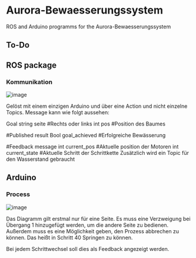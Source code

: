 # Aurora-Bewaesserungssystem
 ROS and Arduino programms for the Aurora-Bewaesserungssystem
## To-Do

## ROS package

### Kommunikation
![image](https://github.com/user-attachments/assets/aab795fb-7823-4ad8-b5b5-bc5dc221ffc1)

Gelöst mit einem einzigen Arduino und über eine Action und nicht einzelne Topics. Message kann wie folgt aussehen:

Goal
string  seite #Rechts oder links
int pos #Position des Baumes

#Published result
Bool goal_achieved #Erfolgreiche Bewässerung

#Feedback message
int current_pos #Aktuelle position der Motoren
int current_state #Aktuelle Schritt der Schrittkette
Zusätzlich wird ein Topic für den Wasserstand gebraucht


## Arduino

### Process

![image](https://github.com/user-attachments/assets/442106db-0deb-496b-b3c5-eff94e6a588e)

Das Diagramm gilt erstmal nur für eine Seite. Es muss eine Verzweigung bei Übergang 1 hinzugefügt werden, um die andere Seite zu bedienen. Außerdem muss es eine Möglichkeit geben, den Prozess abbrechen zu können. Das heißt in Schritt 40 Springen zu können.

Bei jedem Schrittwechsel soll dies als Feedback angezeigt werden.


